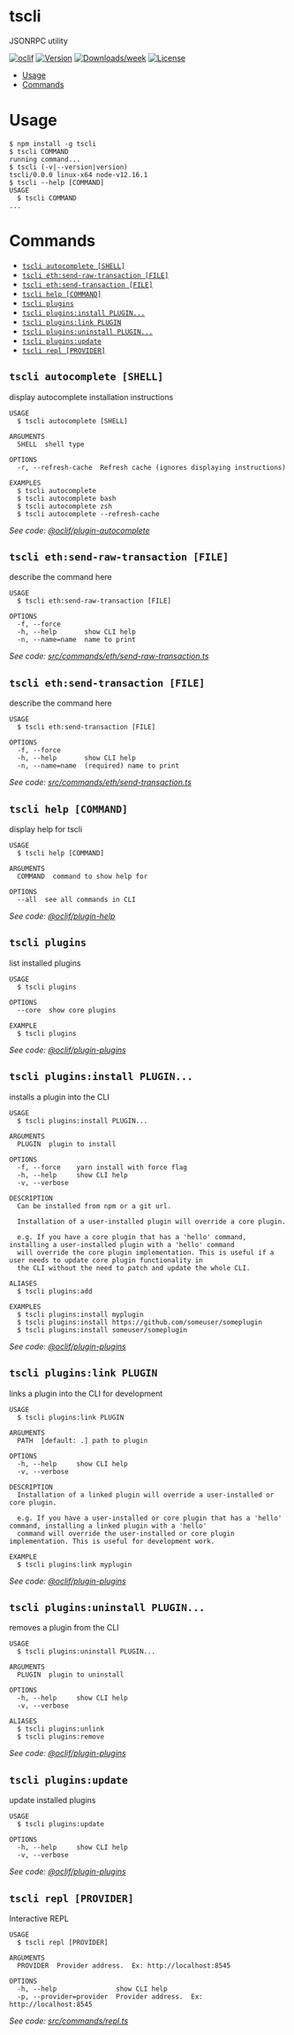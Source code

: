 tscli
=====

JSONRPC utility

[![oclif](https://img.shields.io/badge/cli-oclif-brightgreen.svg)](https://oclif.io)
[![Version](https://img.shields.io/npm/v/tscli.svg)](https://npmjs.org/package/tscli)
[![Downloads/week](https://img.shields.io/npm/dw/tscli.svg)](https://npmjs.org/package/tscli)
[![License](https://img.shields.io/npm/l/tscli.svg)](https://github.com/manifoldfinance/tscli/blob/master/package.json)

<!-- toc -->
* [Usage](#usage)
* [Commands](#commands)
<!-- tocstop -->
# Usage
<!-- usage -->
```sh-session
$ npm install -g tscli
$ tscli COMMAND
running command...
$ tscli (-v|--version|version)
tscli/0.0.0 linux-x64 node-v12.16.1
$ tscli --help [COMMAND]
USAGE
  $ tscli COMMAND
...
```
<!-- usagestop -->
# Commands
<!-- commands -->
* [`tscli autocomplete [SHELL]`](#tscli-autocomplete-shell)
* [`tscli eth:send-raw-transaction [FILE]`](#tscli-ethsend-raw-transaction-file)
* [`tscli eth:send-transaction [FILE]`](#tscli-ethsend-transaction-file)
* [`tscli help [COMMAND]`](#tscli-help-command)
* [`tscli plugins`](#tscli-plugins)
* [`tscli plugins:install PLUGIN...`](#tscli-pluginsinstall-plugin)
* [`tscli plugins:link PLUGIN`](#tscli-pluginslink-plugin)
* [`tscli plugins:uninstall PLUGIN...`](#tscli-pluginsuninstall-plugin)
* [`tscli plugins:update`](#tscli-pluginsupdate)
* [`tscli repl [PROVIDER]`](#tscli-repl-provider)

## `tscli autocomplete [SHELL]`

display autocomplete installation instructions

```
USAGE
  $ tscli autocomplete [SHELL]

ARGUMENTS
  SHELL  shell type

OPTIONS
  -r, --refresh-cache  Refresh cache (ignores displaying instructions)

EXAMPLES
  $ tscli autocomplete
  $ tscli autocomplete bash
  $ tscli autocomplete zsh
  $ tscli autocomplete --refresh-cache
```

_See code: [@oclif/plugin-autocomplete](https://github.com/oclif/plugin-autocomplete/blob/v0.1.5/src/commands/autocomplete/index.ts)_

## `tscli eth:send-raw-transaction [FILE]`

describe the command here

```
USAGE
  $ tscli eth:send-raw-transaction [FILE]

OPTIONS
  -f, --force
  -h, --help       show CLI help
  -n, --name=name  name to print
```

_See code: [src/commands/eth/send-raw-transaction.ts](https://github.com/manifoldfinance/tscli/blob/v0.0.0/src/commands/eth/send-raw-transaction.ts)_

## `tscli eth:send-transaction [FILE]`

describe the command here

```
USAGE
  $ tscli eth:send-transaction [FILE]

OPTIONS
  -f, --force
  -h, --help       show CLI help
  -n, --name=name  (required) name to print
```

_See code: [src/commands/eth/send-transaction.ts](https://github.com/manifoldfinance/tscli/blob/v0.0.0/src/commands/eth/send-transaction.ts)_

## `tscli help [COMMAND]`

display help for tscli

```
USAGE
  $ tscli help [COMMAND]

ARGUMENTS
  COMMAND  command to show help for

OPTIONS
  --all  see all commands in CLI
```

_See code: [@oclif/plugin-help](https://github.com/oclif/plugin-help/blob/v2.2.3/src/commands/help.ts)_

## `tscli plugins`

list installed plugins

```
USAGE
  $ tscli plugins

OPTIONS
  --core  show core plugins

EXAMPLE
  $ tscli plugins
```

_See code: [@oclif/plugin-plugins](https://github.com/oclif/plugin-plugins/blob/v1.7.9/src/commands/plugins/index.ts)_

## `tscli plugins:install PLUGIN...`

installs a plugin into the CLI

```
USAGE
  $ tscli plugins:install PLUGIN...

ARGUMENTS
  PLUGIN  plugin to install

OPTIONS
  -f, --force    yarn install with force flag
  -h, --help     show CLI help
  -v, --verbose

DESCRIPTION
  Can be installed from npm or a git url.

  Installation of a user-installed plugin will override a core plugin.

  e.g. If you have a core plugin that has a 'hello' command, installing a user-installed plugin with a 'hello' command 
  will override the core plugin implementation. This is useful if a user needs to update core plugin functionality in 
  the CLI without the need to patch and update the whole CLI.

ALIASES
  $ tscli plugins:add

EXAMPLES
  $ tscli plugins:install myplugin 
  $ tscli plugins:install https://github.com/someuser/someplugin
  $ tscli plugins:install someuser/someplugin
```

_See code: [@oclif/plugin-plugins](https://github.com/oclif/plugin-plugins/blob/v1.7.9/src/commands/plugins/install.ts)_

## `tscli plugins:link PLUGIN`

links a plugin into the CLI for development

```
USAGE
  $ tscli plugins:link PLUGIN

ARGUMENTS
  PATH  [default: .] path to plugin

OPTIONS
  -h, --help     show CLI help
  -v, --verbose

DESCRIPTION
  Installation of a linked plugin will override a user-installed or core plugin.

  e.g. If you have a user-installed or core plugin that has a 'hello' command, installing a linked plugin with a 'hello' 
  command will override the user-installed or core plugin implementation. This is useful for development work.

EXAMPLE
  $ tscli plugins:link myplugin
```

_See code: [@oclif/plugin-plugins](https://github.com/oclif/plugin-plugins/blob/v1.7.9/src/commands/plugins/link.ts)_

## `tscli plugins:uninstall PLUGIN...`

removes a plugin from the CLI

```
USAGE
  $ tscli plugins:uninstall PLUGIN...

ARGUMENTS
  PLUGIN  plugin to uninstall

OPTIONS
  -h, --help     show CLI help
  -v, --verbose

ALIASES
  $ tscli plugins:unlink
  $ tscli plugins:remove
```

_See code: [@oclif/plugin-plugins](https://github.com/oclif/plugin-plugins/blob/v1.7.9/src/commands/plugins/uninstall.ts)_

## `tscli plugins:update`

update installed plugins

```
USAGE
  $ tscli plugins:update

OPTIONS
  -h, --help     show CLI help
  -v, --verbose
```

_See code: [@oclif/plugin-plugins](https://github.com/oclif/plugin-plugins/blob/v1.7.9/src/commands/plugins/update.ts)_

## `tscli repl [PROVIDER]`

Interactive REPL

```
USAGE
  $ tscli repl [PROVIDER]

ARGUMENTS
  PROVIDER  Provider address.  Ex: http://localhost:8545

OPTIONS
  -h, --help               show CLI help
  -p, --provider=provider  Provider address.  Ex: http://localhost:8545
```

_See code: [src/commands/repl.ts](https://github.com/manifoldfinance/tscli/blob/v0.0.0/src/commands/repl.ts)_
<!-- commandsstop -->
